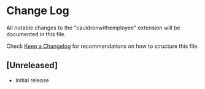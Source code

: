 # Change Log

All notable changes to the "cauldronwithemployee" extension will be documented in this file.

Check [Keep a Changelog](http://keepachangelog.com/) for recommendations on how to structure this file.

## [Unreleased]

- Initial release